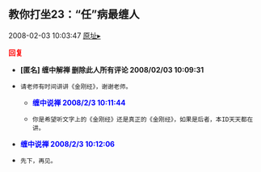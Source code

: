## 教你打坐23：“任”病最缠人
2008-02-03 10:03:47
[原址▸](http://www.fxgan.com/chan_time/2008_01_06/920.htm)





**<font color='red'>回复</font>**


- **[匿名] 缠中解禅 删除此人所有评论  2008/02/03 10:09:31**
- ```
  请老师有时间讲讲《金刚经》，谢谢老师。
  ```
   - **<font color='blue'>缠中说禅 2008/2/3 10:11:44</font>**
   - ```
     你是希望听文字上的《金刚经》还是真正的《金刚经》，如果是后者，本ID天天都在讲。
     ```
- **<font color='blue'>缠中说禅 2008/2/3 10:12:06</font>**
- ```
  先下，再见。
  ```
